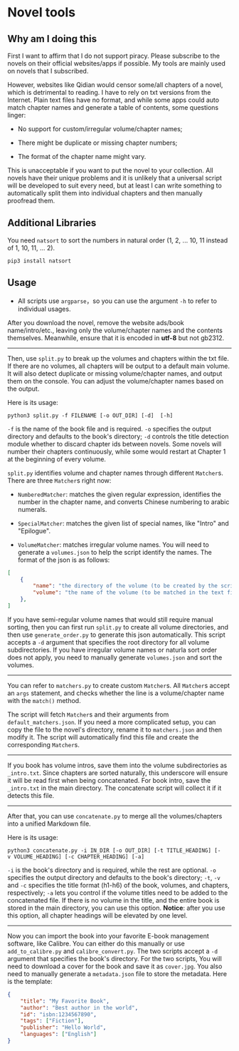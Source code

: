 # Novel tools

## Why am I doing this

First I want to affirm that I do not support piracy. Please subscribe to the novels on their official websites/apps if possible. My tools are mainly used on novels that I subscribed.

However, websites like Qidian would censor some/all chapters of a novel, which is detrimental to reading. I have to rely on txt versions from the Internet. Plain text files have no format, and while some apps could auto match chapter names and generate a table of contents, some questions linger:

- No support for custom/irregular volume/chapter names;

- There might be duplicate or missing chapter numbers;

- The format of the chapter name might vary.

This is unacceptable if you want to put the novel to your collection. All novels have their unique problems and it is unlikely that a universal script will be developed to suit every need, but at least I can write something to automatically split them into individual chapters and then manually proofread them.

## Additional Libraries

You need `natsort` to sort the numbers in natural order (1, 2, ... 10, 11 instead of 1, 10, 11, ... 2).

```shell
pip3 install natsort
```

## Usage

- All scripts use `argparse`，so you can use the argument `-h` to refer to individual usages.

After you download the novel, remove the website ads/book name/intro/etc., leaving only the volume/chapter names and the contents themselves. Meanwhile, ensure that it is encoded in **utf-8** but not gb2312.

-----

Then, use `split.py` to break up the volumes and chapters within the txt file. If there are no volumes, all chapters will be output to a default main volume. It will also detect duplicate or missing volume/chapter names, and output them on the console. You can adjust the volume/chapter names based on the output.

Here is its usage:

```shell
python3 split.py -f FILENAME [-o OUT_DIR] [-d]  [-h]
```

`-f` is the name of the book file and is required. `-o` specifies the output directory and defaults to the book's directory; `-d` controls the title detection module whether to discard chapter ids between novels. Some novels will number their chapters continuously, while some would restart at Chapter 1 at the beginning of every volume.

`split.py` identifies volume and chapter names through different `Matcher`s. There are three `Matcher`s right now:

- `NumberedMatcher`: matches the given regular expression, identifies the number in the chapter name, and converts Chinese numbering to arabic numerals.

- `SpecialMatcher`: matches the given list of special names, like "Intro" and "Epilogue".

- `VolumeMatcher`: matches irregular volume names. You will need to generate a `volumes.json` to help the script identify the names. The format of the json is as follows:

```json
[
    {
        "name": "the directory of the volume (to be created by the script)",
        "volume": "the name of the volume (to be matched in the text file)"
    },
]
```

If you have semi-regular volume names that would still require manual sorting, then you can first run `split.py` to create all volume directories, and then use `generate_order.py` to generate this json automatically. This script accepts a `-d` argument that specifies the root directory for all volume subdirectories. If you have irregular volume names or naturla sort order does not apply, you need to manually generate `volumes.json` and sort the volumes.

-----

You can refer to `matchers.py` to create custom `Matcher`s. All `Matcher`s accept an `args` statement, and checks whether the line is a volume/chapter name with the `match()` method.

The script will fetch `Matcher`s and their arguments from `default_matchers.json`. If you need a more complicated setup, you can copy the file to the novel's directory, rename it to `matchers.json` and then modify it. The script will automatically find this file and create the corresponding `Matcher`s.

-----

If you book has volume intros, save them into the volume subdirectories as `_intro.txt`. Since chapters are sorted naturally, this underscore will ensure it will be read first when being concatenated. For book intro, save the `_intro.txt` in the main directory. The concatenate script will collect it if it detects this file.

----

After that, you can use `concatenate.py` to merge all the volumes/chapters into a unified Markdown file. 

Here is its usage:

```shell
python3 concatenate.py -i IN_DIR [-o OUT_DIR] [-t TITLE_HEADING] [-v VOLUME_HEADING] [-c CHAPTER_HEADING] [-a]
```

`-i` is the book's directory and is required, while the rest are optional. `-o` specifies the output directory and defaults to the book's directory; `-t`, `-v` and `-c` specifies the title format (h1-h6) of the book, volumes, and chapters, respectively; `-a` lets you control if the volume titles need to be added to the concatenated file. If there is no volume in the title, and the entire book is stored in the main directory, you can use this option. **Notice**: after you use this option, all chapter headings will be elevated by one level.

-----

Now you can import the book into your favorite E-book management software, like Calibre. You can either do this manually or use `add_to_calibre.py` and `calibre_convert.py`. The two scripts accept a `-d` argument that specifies the book's directory. For the two scripts, You will need to download a cover for the book and save it as `cover.jpg`. You also need to manually generate a `metadata.json` file to store the metadata. Here is the template:

```json
{
    "title": "My Favorite Book",
    "author": "Best author in the world",
    "id": "isbn:1234567890",
    "tags": ["Fiction"],
    "publisher": "Hello World",
    "languages": ["English"]
}
```